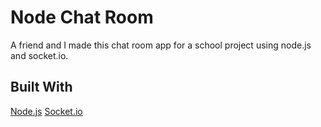 # Node Chat Room
A friend and I made this chat room app for a school project using node.js and socket.io.

## Built With
[Node.js](https://nodejs.org/en/)
[Socket.io](https://socket.io/)
